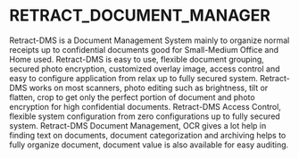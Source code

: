 # RETRACT_DOCUMENT_MANAGER
Retract-DMS is a Document Management System mainly to organize normal receipts up to confidential documents good for Small-Medium Office and Home used.  Retract-DMS is easy to use, flexible document grouping, secured photo encryption, customized overlay image, access control and easy to configure application from relax up to fully secured system. Retract-DMS works on most scanners, photo editing such as brightness, tilt or flatten, crop to get only the perfect portion of document and photo encryption for high confidential documents. Retract-DMS Access Control, flexible system configuration from zero configurations up to fully secured system.  Retract-DMS Document Management, OCR gives a lot help in finding text on documents, document categorization and archiving helps to fully organize document, document value is also available for easy auditing.
